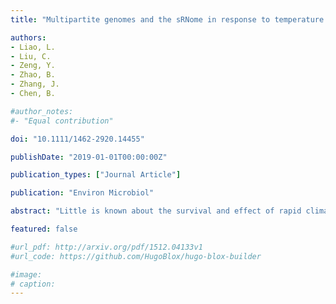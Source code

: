 ```yaml
---
title: "Multipartite genomes and the sRNome in response to temperature stress of an Arctic Pseudoalteromonas fuliginea BSW20308"

authors:
- Liao, L.
- Liu, C.
- Zeng, Y.
- Zhao, B.
- Zhang, J.
- Chen, B.

#author_notes:
#- "Equal contribution"

doi: "10.1111/1462-2920.14455"

publishDate: "2019-01-01T00:00:00Z"

publication_types: ["Journal Article"]

publication: "Environ Microbiol"

abstract: "Little is known about the survival and effect of rapid climate warming on Pseudoalteromonas in the Arctic, although it is abundant and important in this ecosystem. Here, we investigated a cold-adapted Pseudoalteromonas fuliginea BSW20308 from the Arctic Ocean, from the genome to its transcriptomic responses towards temperature changes. It contained two circular chromosomes, with the second chromosome probably evolved from an ancestral plasmid. The evolution of multipartite genomes may be advantageous for its survival under changing environments. RNA-seq analysis revealed the extensive involvement of sRNome in response to temperature stress for the first time, especially tmRNA and a novel Pf1 sRNA strongly induced under heat stress. The present study makes significant contributions towards the understanding of Pseudoalteromonas in two aspects: the genome structure and evolution of its two chromosomes, and the important discovery of the sRNome in response to temperature stress."

featured: false

#url_pdf: http://arxiv.org/pdf/1512.04133v1
#url_code: https://github.com/HugoBlox/hugo-blox-builder

#image:
# caption: 
---
```

